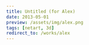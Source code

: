 ```yaml
---
title: Untitled (for Alex)
date: 2013-05-01
preview: /assets/img/alex.png
tags: [netart, 3d]
redirect_to: /works/alex
---
```



